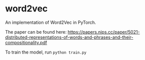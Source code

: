 # word2vec
An implementation of Word2Vec in PyTorch.

The paper can be found here: https://papers.nips.cc/paper/5021-distributed-representations-of-words-and-phrases-and-their-compositionality.pdf

To train the model, run `python train.py`
